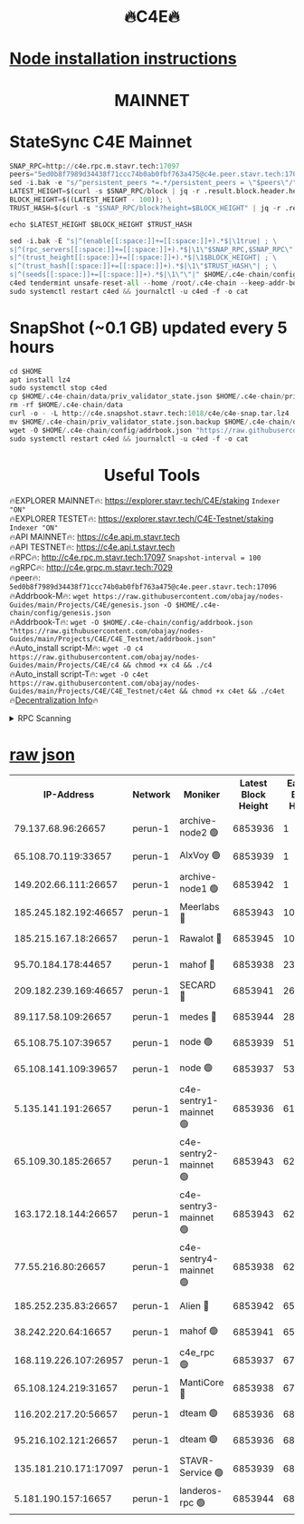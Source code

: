 <h1 align="center"> 🔥C4E🔥</h1>

[Node installation instructions](https://github.com/obajay/nodes-Guides/tree/main/Projects/C4E)
=

<h1 align="center"> MAINNET</h1>

# StateSync C4E Mainnet
```python
SNAP_RPC=http://c4e.rpc.m.stavr.tech:17097
peers="5ed0b8f7989d34438f71ccc74b0ab0fbf763a475@c4e.peer.stavr.tech:17096"
sed -i.bak -e "s/^persistent_peers *=.*/persistent_peers = \"$peers\"/" $HOME/.c4e-chain/config/config.toml
LATEST_HEIGHT=$(curl -s $SNAP_RPC/block | jq -r .result.block.header.height); \
BLOCK_HEIGHT=$((LATEST_HEIGHT - 100)); \
TRUST_HASH=$(curl -s "$SNAP_RPC/block?height=$BLOCK_HEIGHT" | jq -r .result.block_id.hash)

echo $LATEST_HEIGHT $BLOCK_HEIGHT $TRUST_HASH

sed -i.bak -E "s|^(enable[[:space:]]+=[[:space:]]+).*$|\1true| ; \
s|^(rpc_servers[[:space:]]+=[[:space:]]+).*$|\1\"$SNAP_RPC,$SNAP_RPC\"| ; \
s|^(trust_height[[:space:]]+=[[:space:]]+).*$|\1$BLOCK_HEIGHT| ; \
s|^(trust_hash[[:space:]]+=[[:space:]]+).*$|\1\"$TRUST_HASH\"| ; \
s|^(seeds[[:space:]]+=[[:space:]]+).*$|\1\"\"|" $HOME/.c4e-chain/config/config.toml
c4ed tendermint unsafe-reset-all --home /root/.c4e-chain --keep-addr-book
sudo systemctl restart c4ed && journalctl -u c4ed -f -o cat
```
# SnapShot (~0.1 GB) updated every 5 hours
```python
cd $HOME
apt install lz4
sudo systemctl stop c4ed
cp $HOME/.c4e-chain/data/priv_validator_state.json $HOME/.c4e-chain/priv_validator_state.json.backup
rm -rf $HOME/.c4e-chain/data
curl -o - -L http://c4e.snapshot.stavr.tech:1018/c4e/c4e-snap.tar.lz4 | lz4 -c -d - | tar -x -C $HOME/.c4e-chain --strip-components 2
mv $HOME/.c4e-chain/priv_validator_state.json.backup $HOME/.c4e-chain/data/priv_validator_state.json
wget -O $HOME/.c4e-chain/config/addrbook.json "https://raw.githubusercontent.com/obajay/nodes-Guides/main/Projects/C4E/addrbook.json"
sudo systemctl restart c4ed && journalctl -u c4ed -f -o cat
```
 <h1 align="center"> Useful Tools</h1>

🔥EXPLORER MAINNET🔥:  https://explorer.stavr.tech/C4E/staking            `Indexer "ON"` \
🔥EXPLORER TESTET🔥:   https://explorer.stavr.tech/C4E-Testnet/staking     `Indexer "ON"` \
🔥API MAINNET🔥:       https://c4e.api.m.stavr.tech \
🔥API TESTNET🔥:       https://c4e.api.t.stavr.tech \
🔥RPC🔥:               http://c4e.rpc.m.stavr.tech:17097                  `Snapshot-interval = 100` \
🔥gRPC🔥:              http://c4e.grpc.m.stavr.tech:7029 \
🔥peer🔥:              `5ed0b8f7989d34438f71ccc74b0ab0fbf763a475@c4e.peer.stavr.tech:17096` \
🔥Addrbook-M🔥:    ```wget https://raw.githubusercontent.com/obajay/nodes-Guides/main/Projects/C4E/genesis.json -O $HOME/.c4e-chain/config/genesis.json``` \
🔥Addrbook-T🔥:    ```wget -O $HOME/.c4e-chain/config/addrbook.json "https://raw.githubusercontent.com/obajay/nodes-Guides/main/Projects/C4E/C4E_Testnet/addrbook.json"``` \
🔥Auto_install script-M🔥: ```wget -O c4 https://raw.githubusercontent.com/obajay/nodes-Guides/main/Projects/C4E/c4 && chmod +x c4 && ./c4``` \
🔥Auto_install script-T🔥: ```wget -O c4et https://raw.githubusercontent.com/obajay/nodes-Guides/main/Projects/C4E/C4E_Testnet/c4et && chmod +x c4et && ./c4et``` \
🔥[Decentralization Info](https://github.com/obajay/StateSync-snapshots/tree/main/Projects/C4E/Decentralization)🔥




<details>
<summary>RPC Scanning</summary>

<h2 align="center"> We scan nodes in real time every 4 hours. And we provide the final result of RPC endpoints.
We cannot influence the operation of these nodes in any way. </h2>


```python
If Voting Power is higher than 0 --> then the Node is a validator of the network and may be subject to attack and be a potential threat to the chain.
```
```python
We marked such validators with a red symbol
```

</details>

[raw json](https://rpc-check.c4e.stavr.tech/c4e/rpc-c4e-result.json)
=



<table><tr><th>IP-Address</th><th>Network</th><th>Moniker</th><th>Latest Block Height</th><th>Earliest Block Height</th><th>Catching Up</th><th>Tx Index</th><th>Voting Power</th><th>Scan Time</th></tr><tr><td>79.137.68.96:26657</td><td>perun-1</td><td>archive-node2 🟢</td><td>6853936</td><td>1</td><td>False</td><td>on</td><td>0</td><td>2024-01-23T07:33:39.968415004UTC</td></tr><tr><td>65.108.70.119:33657</td><td>perun-1</td><td>AlxVoy 🟢</td><td>6853939</td><td>1</td><td>False</td><td>on</td><td>0</td><td>2024-01-23T07:33:56.524903656UTC</td></tr><tr><td>149.202.66.111:26657</td><td>perun-1</td><td>archive-node1 🟢</td><td>6853942</td><td>1</td><td>False</td><td>on</td><td>0</td><td>2024-01-23T07:34:12.642383512UTC</td></tr><tr><td>185.245.182.192:46657</td><td>perun-1</td><td>Meerlabs 🔴</td><td>6853943</td><td>1051501</td><td>False</td><td>on</td><td>527310</td><td>2024-01-23T07:34:19.960838577UTC</td></tr><tr><td>185.215.167.18:26657</td><td>perun-1</td><td>Rawalot 🔴</td><td>6853945</td><td>1090501</td><td>False</td><td>on</td><td>701423</td><td>2024-01-23T07:34:31.900133272UTC</td></tr><tr><td>95.70.184.178:44657</td><td>perun-1</td><td>mahof 🔴</td><td>6853938</td><td>2342001</td><td>False</td><td>off</td><td>1865533</td><td>2024-01-23T07:33:53.715068933UTC</td></tr><tr><td>209.182.239.169:46657</td><td>perun-1</td><td>SECARD 🔴</td><td>6853941</td><td>2616101</td><td>False</td><td>off</td><td>1136703</td><td>2024-01-23T07:34:07.899826272UTC</td></tr><tr><td>89.117.58.109:26657</td><td>perun-1</td><td>medes 🔴</td><td>6853944</td><td>2826001</td><td>False</td><td>off</td><td>1484927</td><td>2024-01-23T07:34:27.133698192UTC</td></tr><tr><td>65.108.75.107:39657</td><td>perun-1</td><td>node 🟢</td><td>6853939</td><td>5198801</td><td>False</td><td>on</td><td>0</td><td>2024-01-23T07:33:58.955456810UTC</td></tr><tr><td>65.108.141.109:39657</td><td>perun-1</td><td>node 🟢</td><td>6853937</td><td>5303301</td><td>False</td><td>on</td><td>0</td><td>2024-01-23T07:33:42.409684448UTC</td></tr><tr><td>5.135.141.191:26657</td><td>perun-1</td><td>c4e-sentry1-mainnet 🟢</td><td>6853936</td><td>6198001</td><td>False</td><td>on</td><td>0</td><td>2024-01-23T07:33:39.062746948UTC</td></tr><tr><td>65.109.30.185:26657</td><td>perun-1</td><td>c4e-sentry2-mainnet 🟢</td><td>6853943</td><td>6238301</td><td>False</td><td>on</td><td>0</td><td>2024-01-23T07:34:19.637779118UTC</td></tr><tr><td>163.172.18.144:26657</td><td>perun-1</td><td>c4e-sentry3-mainnet 🟢</td><td>6853943</td><td>6239001</td><td>False</td><td>on</td><td>0</td><td>2024-01-23T07:34:20.598635404UTC</td></tr><tr><td>77.55.216.80:26657</td><td>perun-1</td><td>c4e-sentry4-mainnet 🟢</td><td>6853938</td><td>6241001</td><td>False</td><td>on</td><td>0</td><td>2024-01-23T07:33:54.116305528UTC</td></tr><tr><td>185.252.235.83:26657</td><td>perun-1</td><td>Alien 🔴</td><td>6853942</td><td>6502501</td><td>False</td><td>on</td><td>1136703</td><td>2024-01-23T07:34:15.036655453UTC</td></tr><tr><td>38.242.220.64:16657</td><td>perun-1</td><td>mahof 🟢</td><td>6853941</td><td>6545801</td><td>False</td><td>off</td><td>0</td><td>2024-01-23T07:34:10.301324493UTC</td></tr><tr><td>168.119.226.107:26957</td><td>perun-1</td><td>c4e_rpc 🟢</td><td>6853937</td><td>6753937</td><td>False</td><td>on</td><td>0</td><td>2024-01-23T07:33:46.784537591UTC</td></tr><tr><td>65.108.124.219:31657</td><td>perun-1</td><td>MantiCore 🔴</td><td>6853938</td><td>6753938</td><td>False</td><td>off</td><td>193310</td><td>2024-01-23T07:33:53.208076844UTC</td></tr><tr><td>116.202.217.20:56657</td><td>perun-1</td><td>dteam 🟢</td><td>6853936</td><td>6800901</td><td>False</td><td>on</td><td>0</td><td>2024-01-23T07:33:39.318691995UTC</td></tr><tr><td>95.216.102.121:26657</td><td>perun-1</td><td>dteam 🟢</td><td>6853936</td><td>6843001</td><td>False</td><td>on</td><td>0</td><td>2024-01-23T07:33:39.644704312UTC</td></tr><tr><td>135.181.210.171:17097</td><td>perun-1</td><td>STAVR-Service 🟢</td><td>6853939</td><td>6850501</td><td>False</td><td>on</td><td>0</td><td>2024-01-23T07:33:59.315984482UTC</td></tr><tr><td>5.181.190.157:16657</td><td>perun-1</td><td>landeros-rpc 🟢</td><td>6853944</td><td>6851001</td><td>False</td><td>on</td><td>0</td><td>2024-01-23T07:34:31.602985539UTC</td></tr></table>
